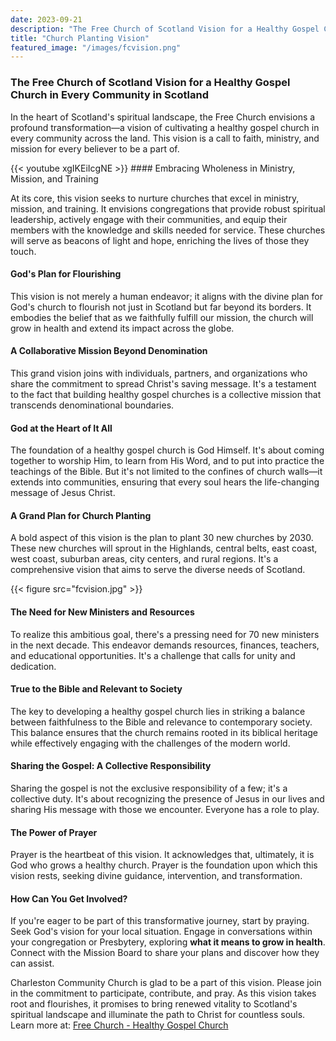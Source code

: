 ```yaml
---
date: 2023-09-21
description: "The Free Church of Scotland Vision for a Healthy Gospel Church in Every Community in Scotland"
title: "Church Planting Vision"
featured_image: "/images/fcvision.png"
---
```


### The Free Church of Scotland Vision for a Healthy Gospel Church in Every Community in Scotland

<p>In the heart of Scotland's spiritual landscape, the Free Church envisions a profound transformation—a vision of cultivating a healthy gospel church in every community across the land. This vision is a call to faith, ministry, and mission for every believer to be a part of.</p>
 {{< youtube xgIKEiIcgNE >}}
#### Embracing Wholeness in Ministry, Mission, and Training

At its core, this vision seeks to nurture churches that excel in ministry, mission, and training. It envisions congregations that provide robust spiritual leadership, actively engage with their communities, and equip their members with the knowledge and skills needed for service. These churches will serve as beacons of light and hope, enriching the lives of those they touch.

#### God's Plan for Flourishing

This vision is not merely a human endeavor; it aligns with the divine plan for God's church to flourish not just in Scotland but far beyond its borders. It embodies the belief that as we faithfully fulfill our mission, the church will grow in health and extend its impact across the globe.

#### A Collaborative Mission Beyond Denomination

This grand vision joins with individuals, partners, and organizations who share the commitment to spread Christ's saving message. It's a testament to the fact that building healthy gospel churches is a collective mission that transcends denominational boundaries.

#### God at the Heart of It All

The foundation of a healthy gospel church is God Himself. It's about coming together to worship Him, to learn from His Word, and to put into practice the teachings of the Bible. But it's not limited to the confines of church walls—it extends into communities, ensuring that every soul hears the life-changing message of Jesus Christ.

#### A Grand Plan for Church Planting

A bold aspect of this vision is the plan to plant 30 new churches by 2030. These new churches will sprout in the Highlands, central belts, east coast, west coast, suburban areas, city centers, and rural regions. It's a comprehensive vision that aims to serve the diverse needs of Scotland.

{{< figure src="fcvision.jpg" >}}

#### The Need for New Ministers and Resources

To realize this ambitious goal, there's a pressing need for 70 new ministers in the next decade. This endeavor demands resources, finances, teachers, and educational opportunities. It's a challenge that calls for unity and dedication.

#### True to the Bible and Relevant to Society

The key to developing a healthy gospel church lies in striking a balance between faithfulness to the Bible and relevance to contemporary society. This balance ensures that the church remains rooted in its biblical heritage while effectively engaging with the challenges of the modern world.

#### Sharing the Gospel: A Collective Responsibility

Sharing the gospel is not the exclusive responsibility of a few; it's a collective duty. It's about recognizing the presence of Jesus in our lives and sharing His message with those we encounter. Everyone has a role to play.

#### The Power of Prayer

Prayer is the heartbeat of this vision. It acknowledges that, ultimately, it is God who grows a healthy church. Prayer is the foundation upon which this vision rests, seeking divine guidance, intervention, and transformation.

#### How Can You Get Involved?

If you're eager to be part of this transformative journey, start by praying. Seek God's vision for your local situation. Engage in conversations within your congregation or Presbytery, exploring **what it means to grow in health**. Connect with the Mission Board to share your plans and discover how they can assist. 

Charleston Community Church is glad to be a part of this vision. Please join in the commitment to participate, contribute, and pray. As this vision takes root and flourishes, it promises to bring renewed vitality to Scotland's spiritual landscape and illuminate the path to Christ for countless souls. Learn more at: [Free Church - Healthy Gospel Church](https://freechurch.org/healthy-gospel-church/)
